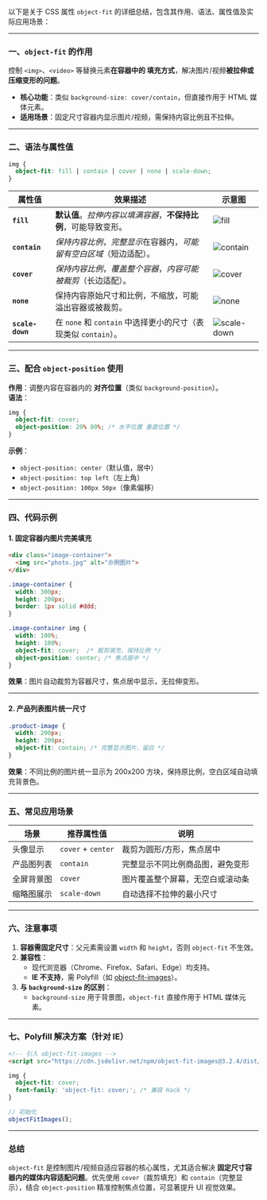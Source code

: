 以下是关于 CSS 属性 `object-fit` 的详细总结，包含其作用、语法、属性值及实际应用场景：

---

### 一、`object-fit` 的作用  
控制 `<img>`、`<video>` 等替换元素**在容器中的 填充方式**，解决图片/视频**被拉伸或压缩变形的问题**。  
- **核心功能**：类似 `background-size: cover/contain`，但直接作用于 HTML 媒体元素。  
- **适用场景**：固定尺寸容器内显示图片/视频，需保持内容比例且不拉伸。

---

### 二、语法与属性值  
```css
img {
  object-fit: fill | contain | cover | none | scale-down;
}
```

| **属性值**          | **效果描述**                                       | **示意图**                                                           |
| ---------------- | ---------------------------------------------- | ----------------------------------------------------------------- |
| **`fill`**       | **默认值**。*拉伸内容以填满容器*，**不保持比例**，可能导致变形。          | ![fill](https://via.placeholder.com/100x50?text=Fill)             |
| **`contain`**    | *保持内容比例*，*完整显示*在容器内，*可能留有空白区域*（短边适配）。          | ![contain](https://via.placeholder.com/100x50?text=Contain)       |
| **`cover`**      | *保持内容比例*，*覆盖整个容器*，*内容可能被裁剪*（长边适配）。             | ![cover](https://via.placeholder.com/100x50?text=Cover)           |
| **`none`**       | 保持内容原始尺寸和比例，不缩放，可能溢出容器或被裁剪。                    | ![none](https://via.placeholder.com/100x50?text=None)             |
| **`scale-down`** | 在 `none` 和 `contain` 中选择更小的尺寸（表现类似 `contain`）。 | ![scale-down](https://via.placeholder.com/100x50?text=Scale-Down) |

---

### 三、配合 `object-position` 使用  
**作用**：调整内容在容器内的 **对齐位置**（类似 `background-position`）。  
**语法**：  
```css
img {
  object-fit: cover;
  object-position: 20% 80%; /* 水平位置 垂直位置 */
}
```  
**示例**：  
- `object-position: center`（默认值，居中）  
- `object-position: top left`（左上角）  
- `object-position: 100px 50px`（像素偏移）  

---

### 四、代码示例  
#### 1. 固定容器内图片完美填充  
```html
<div class="image-container">
  <img src="photo.jpg" alt="示例图片">
</div>
```  
```css
.image-container {
  width: 300px;
  height: 200px;
  border: 1px solid #ddd;
}

.image-container img {
  width: 100%;
  height: 100%;
  object-fit: cover;  /* 裁剪填充，保持比例 */
  object-position: center; /* 焦点居中 */
}
```  
**效果**：图片自动裁剪为容器尺寸，焦点居中显示，无拉伸变形。

---

#### 2. 产品列表图片统一尺寸  
```css
.product-image {
  width: 200px;
  height: 200px;
  object-fit: contain; /* 完整显示图片，留白 */
}
```  
**效果**：不同比例的图片统一显示为 200x200 方块，保持原比例，空白区域自动填充背景色。

---

### 五、常见应用场景  
| **场景**               | **推荐属性值**     | **说明**                              |
|-----------------------|-------------------|---------------------------------------|
| 头像显示              | `cover` + `center` | 裁剪为圆形/方形，焦点居中              |
| 产品图列表            | `contain`         | 完整显示不同比例商品图，避免变形        |
| 全屏背景图            | `cover`           | 图片覆盖整个屏幕，无空白或滚动条        |
| 缩略图展示            | `scale-down`      | 自动选择不拉伸的最小尺寸                |

---

### 六、注意事项  
1. **容器需固定尺寸**：父元素需设置 `width` 和 `height`，否则 `object-fit` 不生效。  
2. **兼容性**：  
   - 现代浏览器（Chrome、Firefox、Safari、Edge）均支持。  
   - **IE 不支持**，需 Polyfill（如 [object-fit-images](https://github.com/fregante/object-fit-images)）。  
3. **与 `background-size` 的区别**：  
   - `background-size` 用于背景图，`object-fit` 直接作用于 HTML 媒体元素。  

---

### 七、Polyfill 解决方案（针对 IE）  
```html
<!-- 引入 object-fit-images -->
<script src="https://cdn.jsdelivr.net/npm/object-fit-images@3.2.4/dist/ofi.min.js"></script>
```  
```css
img {
  object-fit: cover;
  font-family: 'object-fit: cover;'; /* 兼容 Hack */
}
```  
```javascript
// 初始化
objectFitImages();
```

---

### 总结  
`object-fit` 是控制图片/视频自适应容器的核心属性，尤其适合解决 **固定尺寸容器内的媒体内容适配问题**。优先使用 `cover`（裁剪填充）和 `contain`（完整显示），结合 `object-position` 精准控制焦点位置，可显著提升 UI 视觉效果。